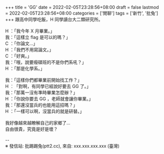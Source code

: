 +++
title = 'GG'
date = 2022-02-05T23:28:56+08:00
draft = false
lastmod = 2022-02-05T23:28:56+08:00
categories = ['閒聊']
tags = ['新竹', '批兔']
+++
跟高中同學吃飯，H 同學讀台大二類研究所。<br>
<br>
H ：「我今年 X 月畢業。」<br>
我：「這樣立 flag 是可以的嗎？」<br>
C ：「你論文…」<br>
H ：「我們不用寫論文。」<br>
C ：「好爽。」<br>
我：「哦，說要癈碩班的不是你們系吼？」<br>
H ：「那是化學系。」<br>
<br>
我：「這樣你們都畢業前開始找工作？」<br>
H ︰「對啊，有同學已經說好要去 GG 了。」<br>
我：「那萬一沒有準時畢業怎麼辦？」<br>
H ：「你說你要去 GG ，老師就會讓你畢業。」<br>
我：「那還沒當兵的也能用這招嗎？」<br>
H ：「一樣可以啊，沒當兵的就是研替。」<br>
<br>
我好像越來越瞭解自己的家鄉了…<br>
自由很貴，究竟是好是壞？<br>
<br>
--<br>
※ 發信站: 批踢踢兔(ptt2.cc), 來自: xxx.xxx.xxx.xxx (臺灣)<br>
